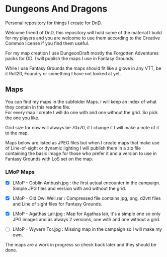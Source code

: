 # Dungeons And Dragons 
Personal repository for things I create for DnD. 

Welcome friend of DnD, this repository will hold some of the material I build for my players and you are welcome to use them according to the Creative Common license if you find them useful.  

For my map creation I use DungeonDraft mostly the Forgotten Adventures packs for DD. I will publish the maps I use in Fantasy Grounds.  

While I use Fantasy Grounds the maps should fit like a glove in any VTT, be it Roll20, Foundry or something I have not looked at yet.

## Maps
You can find my maps in the subfolder Maps. I will keep an index of what they contain in this readme file.  
For every map I create I will do one with and one without the grid. So pick the one you like.  

Grid size for now will always be 70x70, if I change it I will make a note of it to the map.

Maps below are listed as JPEG files but when I create maps that make use of Line-of-sight or dynamic lighting I will publish them in a zip file containing the basic image for those who prefer it and a version to use in Fantasy Grounds with LoS set on the map.

### LMoP Maps

- [x] LMoP - Goblin Ambush.jpg : the first actual encounter in the campaign. Simple JPG files and version with and without the grid.

- [x] LMoP - Old Owl Well.rar : Compressed file contains jpg, png, d2vtt files and Line of sight files for Fantasy Grounds.  

- [x] LMoP - Agathas Lair.jpg : Map for Agathas lair, it's a simple one so only JPG images and as always 2 versions, one with and one without a grid. 

- [ ] LMoP - Wyvern Tor.jpg : Missing map in the campaign so I will make my own.

The maps are a work in progress so check back later and they should be done.
